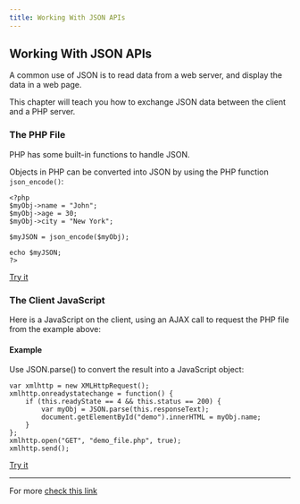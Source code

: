 ```yaml
---
title: Working With JSON APIs
---
```

## Working With JSON APIs

A common use of JSON is to read data from a web server, and display the data in a web page.

This chapter will teach you how to exchange JSON data between the client and a PHP server.

### The PHP File

PHP has some built-in functions to handle JSON.

Objects in PHP can be converted into JSON by using the PHP function `json_encode()`:
```
<?php
$myObj->name = "John";
$myObj->age = 30;
$myObj->city = "New York";

$myJSON = json_encode($myObj);

echo $myJSON;
?>
```
[Try it](https://www.w3schools.com/js/showphp.asp?filename=demo_file)

### The Client JavaScript

Here is a JavaScript on the client, using an AJAX call to request the PHP file from the example above:

#### Example

Use JSON.parse() to convert the result into a JavaScript object:

```
var xmlhttp = new XMLHttpRequest();
xmlhttp.onreadystatechange = function() {
    if (this.readyState == 4 && this.status == 200) {
        var myObj = JSON.parse(this.responseText);
        document.getElementById("demo").innerHTML = myObj.name;
    }
};
xmlhttp.open("GET", "demo_file.php", true);
xmlhttp.send(); 
```

[Try it](https://www.w3schools.com/js/tryit.asp?filename=tryjson_php_simple)

---
For more [check this link](https://www.w3schools.com/js/js_json_php.asp)
